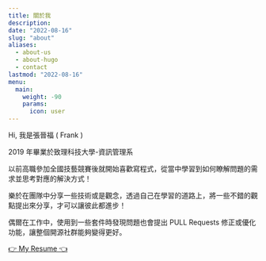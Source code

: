 ```yaml
---
title: 關於我
description:
date: "2022-08-16"
slug: "about"
aliases:
  - about-us
  - about-hugo
  - contact
lastmod: "2022-08-16"
menu:
  main:
    weight: -90
    params:
      icon: user
---
```


Hi, 我是張晉福 ( Frank )

2019 年畢業於致理科技大學-資訊管理系

以前高職參加全國技藝競賽後就開始喜歡寫程式，從當中學習到如何瞭解問題的需求並思考對應的解決方式！

樂於在團隊中分享一些技術或是觀念，透過自己在學習的道路上，將一些不錯的觀點提出來分享，才可以讓彼此都進步！

偶爾在工作中，使用到一些套件時發現問題也會提出 PULL Requests 修正或優化功能，讓整個開源社群能夠變得更好。

[👉 My Resume 👈](https://tinyurl.com/frank-cv-1837)
